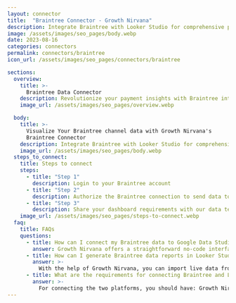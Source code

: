 ```yaml
---
layout: connector
title:  "Braintree Connector - Growth Nirvana"
description: Integrate Braintree with Looker Studio for comprehensive payment analytics that drive financial excellence.
image: /assets/images/seo_pages/body.webp
date: 2023-08-16
categories: connectors
permalink: connectors/braintree
icon_url: /assets/images/seo_pages/connectors/braintree

sections:
  overview:
    title: >-
      Braintree Data Connector
    description: Revolutionize your payment insights with Braintree integration. Seamlessly merge transaction data from Braintree with Looker Studio's analytical capabilities, unlocking insights that power financial decisions, customer experiences, and growth strategies.
    image_url: /assets/images/seo_pages/overview.webp

  body:
    title: >-
      Visualize Your Braintree channel data with Growth Nirvana's
      Braintree Connector
    description: Integrate Braintree with Looker Studio for comprehensive payment analytics that drive financial excellence.
    image_url: /assets/images/seo_pages/body.webp
  steps_to_connect:
    title: Steps to connect
    steps:
      - title: "Step 1"
        description: Login to your Braintree account
      - title: "Step 2"
        description: Authorize the Braintree connection to send data to Growth Nirvana
      - title: "Step 3"
        description: Share your dashboard requirements with our data team. We will build the report for you.
    image_url: /assets/images/seo_pages/steps-to-connect.webp
  faq:
    title: FAQs
    questions:
      - title: How can I connect my Braintree data to Google Data Studio/Looker Studio?
        answer: Growth Nirvana offers a straightforward no-code interface to connect to Braintree data sources.
      - title: How can I generate Braintree data reports in Looker Studio?
        answer: >-
          With the help of Growth Nirvana, you can import live data from Braintree into Looker Studio. These data can be viewed in charts, tables, and dashboards to generate branded reports that can be shared instantly.
      - title: What are the requirements for connecting Braintree and Looker Studio?
        answer: >-
          For connecting the two platforms, you should have: Growth Nirvana Account and Braintree Ads Account
---
```


